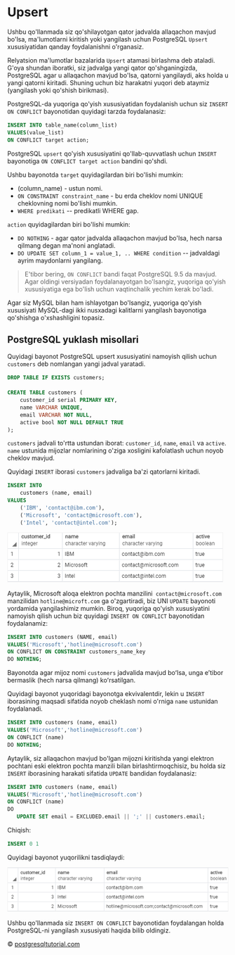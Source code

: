 # Upsert

Ushbu qo'llanmada siz qo'shilayotgan qator jadvalda allaqachon mavjud bo'lsa, ma'lumotlarni kiritish yoki yangilash uchun PostgreSQL `Upsert` xususiyatidan qanday foydalanishni o'rganasiz.

Relyatsion ma'lumotlar bazalarida `Upsert` atamasi birlashma deb ataladi. G'oya shundan iboratki, siz jadvalga yangi qator qo'shganingizda, PostgreSQL agar u allaqachon mavjud bo'lsa, qatorni yangilaydi, aks holda u yangi qatorni kiritadi. Shuning uchun biz harakatni yuqori deb ataymiz (yangilash yoki qo'shish birikmasi). 

PostgreSQL-da yuqoriga qo'yish xususiyatidan foydalanish uchun siz `INSERT ON CONFLICT` bayonotidan quyidagi tarzda foydalanasiz:
 
```sql
INSERT INTO table_name(column_list) 
VALUES(value_list)
ON CONFLICT target action;
```

PostgreSQL `upsert` qo'yish xususiyatini qo'llab-quvvatlash uchun `INSERT` bayonotiga `ON CONFLICT target action` bandini qo'shdi.

Ushbu bayonotda `target` quyidagilardan biri bo'lishi mumkin:

* (column_name) - ustun nomi.
* `ON CONSTRAINT constraint_name` - bu erda cheklov nomi UNIQUE cheklovning nomi bo'lishi mumkin.
* `WHERE predikati` -- predikatli WHERE gap.

`action` quyidagilardan biri bo'lishi mumkin:

* `DO NOTHING` - agar qator jadvalda allaqachon mavjud bo'lsa, hech narsa qilmang degan ma'noni anglatadi.
* `DO UPDATE SET column_1 = value_1, .. WHERE condition` -- jadvaldagi ayrim maydonlarni yangilang.

> E'tibor bering, `ON CONFLICT` bandi faqat PostgreSQL 9.5 da mavjud. Agar oldingi versiyadan foydalanayotgan bo'lsangiz, yuqoriga qo'yish xususiyatiga ega bo'lish uchun vaqtinchalik yechim kerak bo'ladi.

Agar siz MySQL bilan ham ishlayotgan bo'lsangiz, yuqoriga qo'yish xususiyati MySQL-dagi ikki nusxadagi kalitlarni yangilash bayonotiga qo'shishga o'xshashligini topasiz.

## PostgreSQL yuklash misollari

Quyidagi bayonot PostgreSQL upsert xususiyatini namoyish qilish uchun `customers` deb nomlangan yangi jadval yaratadi.

```sql
DROP TABLE IF EXISTS customers;

CREATE TABLE customers (
	customer_id serial PRIMARY KEY,
	name VARCHAR UNIQUE,
	email VARCHAR NOT NULL,
	active bool NOT NULL DEFAULT TRUE
);
```

`customers` jadvali to'rtta ustundan iborat: `customer_id`, `name`, `email` va `active`. `name` ustunida mijozlar nomlarining o'ziga xosligini kafolatlash uchun noyob cheklov mavjud.

Quyidagi `INSERT` iborasi `customers` jadvaliga ba'zi qatorlarni kiritadi.

```sql
INSERT INTO 
    customers (name, email)
VALUES 
    ('IBM', 'contact@ibm.com'),
    ('Microsoft', 'contact@microsoft.com'),
    ('Intel', 'contact@intel.com');
```
![output](image-11.png)

Aytaylik, Microsoft aloqa elektron pochta manzilini` contact@microsoft.com` manzilidan `hotline@microft.com` ga o'zgartiradi, biz UNI `UPDATE` bayonoti yordamida yangilashimiz mumkin. Biroq, yuqoriga qo'yish xususiyatini namoyish qilish uchun biz quyidagi `INSERT ON CONFLICT` bayonotidan foydalanamiz:

```sql
INSERT INTO customers (NAME, email)
VALUES('Microsoft','hotline@microsoft.com') 
ON CONFLICT ON CONSTRAINT customers_name_key 
DO NOTHING;
```

Bayonotda agar mijoz nomi  `customers` jadvalida mavjud boʻlsa, unga eʼtibor bermaslik (hech narsa qilmang) koʻrsatilgan.

Quyidagi bayonot yuqoridagi bayonotga ekvivalentdir, lekin u `INSERT` iborasining maqsadi sifatida noyob cheklash nomi o'rniga `name` ustunidan foydalanadi.

```sql
INSERT INTO customers (name, email)
VALUES('Microsoft','hotline@microsoft.com') 
ON CONFLICT (name) 
DO NOTHING;
```

Aytaylik, siz allaqachon mavjud bo'lgan mijozni kiritishda yangi elektron pochtani eski elektron pochta manzili bilan birlashtirmoqchisiz, bu holda siz `INSERT` iborasining harakati sifatida `UPDATE` bandidan foydalanasiz:

```sql
INSERT INTO customers (name, email)
VALUES('Microsoft','hotline@microsoft.com') 
ON CONFLICT (name) 
DO 
   UPDATE SET email = EXCLUDED.email || ';' || customers.email;
```

Chiqish:
```sql
INSERT 0 1
```

Quyidagi bayonot yuqorilikni tasdiqlaydi:

![output](image-12.png)

Ushbu qo'llanmada siz `INSERT ON CONFLICT` bayonotidan foydalangan holda PostgreSQL-ni yangilash xususiyati haqida bilib oldingiz.

© [postgresqltutorial.com](https://www.postgresqltutorial.com/postgresql-tutorial/postgresql-upsert/)


